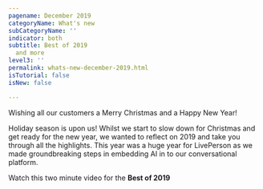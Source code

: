 ```yaml
---
pagename: December 2019
categoryName: What's new
subCategoryName: ''
indicator: both
subtitle: Best of 2019
  and more
level3: ''
permalink: whats-new-december-2019.html
isTutorial: false
isNew: false

---
```


Wishing all our customers a Merry Christmas and a Happy New Year! 

Holiday season is upon us! Whilst we start to slow down for Christmas and get ready for the new year, we wanted to reflect on 2019 and take you through all the highlights.
This year was a huge year for LivePerson as we made groundbreaking steps in embedding AI in to our conversational platform.

Watch this two minute video for the **Best of 2019**    


